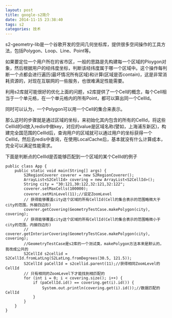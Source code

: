 ```yaml
---
layout: post
title: google-s2简介
date: 2014-11-15 23:38:40
tags: s2
categories: 技术
---
```


s2-geometry-lib是一个谷歌开发的空间几何坐标库，提供很多空间操作的工具方法，包括Polygon、Loop、Line、Point等。
<!-- more -->
如果要定位一个用户所在的省市区，一般的思路是先构建每一个区域的Ploygon对象，然后根据用户的经纬度坐标，判断该经纬度属于哪一个区域中。这个操作每判断一个点都会进行遍历(最坏情况所有区域)和计算(区域是否contain)，这是非常消耗资源的，对现在互联网的一些服务，也很难满足性能需要。

利用s2库就可能很好的优化上面的问题，s2库提供了一个Cell的概念，每个Cell相当于一个单元格，在一个单元格内的所有Point，都可以算出同一个CellId。

同时可以认为，一个Polygon可以用一个Cell的集合来表示。

那么这时的步骤就是通过区域的坐标，来初始化其内包含的所有的CellId，将这些CellId的id放入redis中做key，对应的value是区域名称(譬如，上海浦东新区)，构建完全国范围的CellId后，查询用户的区域就可以通过用户的坐标获得一个CellId，然后去redis中查询，在使用LocalCache后，基本就没有什么计算成本，完全可以满足性能需求。


下面是判断点的CellId是否能够匹配到一个区域的某个CellId的例子

```
public class App {
    public static void main(String[] args) {
        S2RegionCoverer coverer = new S2RegionCoverer();
        ArrayList<S2CellId> covering = new ArrayList<S2CellId>();
        String city = "30:121,30:122,32:121,32:122";
        coverer.setMaxCells(100000);
        coverer.setMinLevel(11);//设定ZoomLevel
        // 获得能够覆盖city这个区域的所有CellId(Cell的集合表示的范围略微大于city的范围，外接四边形)
        coverer.getCovering(GeometryTestCase.makePolygon(city), covering);
        // 获得能够覆盖city这个区域的所有CellId(Cell的集合表示的范围略微小于city的范围，内接四边形)
        // coverer.getInteriorCovering(GeometryTestCase.makePolygon(city), covering);
        //GeometryTestCase是s2库的一个测试类，makePolygon方法本来是默认的，我改成公共的
        S2CellId s2cellid = S2CellId.fromLatLng(S2LatLng.fromDegrees(30.5, 121.5));
        S2CellId paCellId = s2cellid.parent(11);//获得相同ZoomLevel的CellId
        // 只有相同的ZoomLevel下才能找到相匹配的
        for (int i = 0; i < covering.size(); i++) {
            if (paCellId.id() == covering.get(i).id()) {
                System.out.println(covering.get(i).id());//数据匹配的CellId
            }
        }
    }
}
```
